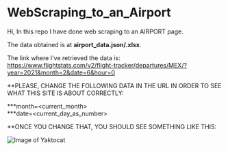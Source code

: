 # WebScraping_to_an_Airport
Hi, In this repo I have done web scraping to an AIRPORT page.  

The data obtained is at **airport_data.json/.xlsx**.  

The link where I've retrieved the data is:  
https://www.flightstats.com/v2/flight-tracker/departures/MEX/?year=2021&month=2&date=6&hour=0  

**PLEASE, CHANGE THE FOLLOWING DATA IN THE URL IN ORDER TO SEE WHAT THIS SITE IS ABOUT CORRECTLY:  

***month=<current_month>  
***date=<current_day_as_number>

**ONCE YOU CHANGE THAT, YOU SHOULD SEE SOMETHING LIKE THIS:

![Image of Yaktocat](https://octodex.github.com/images/yaktocat.png)
